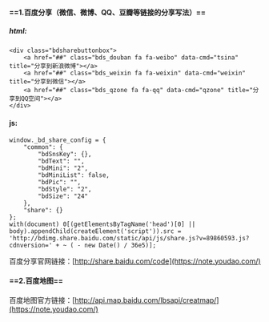 
#### ==1.百度分享（微信、微博、QQ、豆瓣等链接的分享写法）==

##### html:
```
<div class="bdsharebuttonbox">
    <a href="##" class="bds_douban fa fa-weibo" data-cmd="tsina" title="分享到新浪微博"></a>
    <a href="##" class="bds_weixin fa fa-weixin" data-cmd="weixin" title="分享到微信"></a>
    <a href="##" class="bds_qzone fa fa-qq" data-cmd="qzone" title="分享到QQ空间"></a>
</div>
```
#### js:

```
window._bd_share_config = {
    "common": {
        "bdSnsKey": {},
        "bdText": "",
        "bdMini": "2",
        "bdMiniList": false,
        "bdPic": "",
        "bdStyle": "2",
        "bdSize": "24"
    },
    "share": {}
};
with(document) 0[(getElementsByTagName('head')[0] || body).appendChild(createElement('script')).src = 'http://bdimg.share.baidu.com/static/api/js/share.js?v=89860593.js?cdnversion=' + ~ ( - new Date() / 36e5)];

```

百度分享官网链接：[http://share.baidu.com/code](https://note.youdao.com/)

#### ==2.百度地图==

百度地图官方链接：[http://api.map.baidu.com/lbsapi/creatmap/](https://note.youdao.com/)